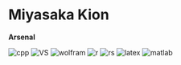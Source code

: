 ﻿# Miyasaka Kion

**Arsenal**

![cpp](https://img.shields.io/badge/C%2B%2B-00599C?style=for-the-badge&logo=c%2B%2B&logoColor=white)
![VS](https://img.shields.io/badge/Visual_Studio-5d2b90?style=for-the-badge&logo=visual-studio&logoColor=white)
![wolfram](https://img.shields.io/badge/Wolfram-DD1100?&style=for-the-badge&logo=Wolfram&logoColor=white)
![r](https://img.shields.io/badge/R-276DC3?style=for-the-badge&logo=r&logoColor=white)
![rs](https://img.shields.io/badge/RStudio-75AADB?style=for-the-badge&logo=RStudio&logoColor=white)
![latex](https://img.shields.io/badge/LaTeX-47A141?style=for-the-badge&logo=LaTeX&logoColor=white)
![matlab](https://img.shields.io/badge/mac%20os-000000?style=for-the-badge&logo=apple&logoColor=white)
